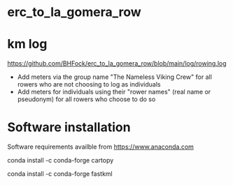 # erc_to_la_gomera_row

# km log 

https://github.com/BHFock/erc_to_la_gomera_row/blob/main/log/rowing.log

* Add meters via the group name "The Nameless Viking Crew" for all rowers who are not choosing to log as individuals 
* Add meters for individuals using their "rower names" (real name or pseudonym) for all rowers who choose to do so

# Software installation

Software requirements availble from 
https://www.anaconda.com

conda install -c conda-forge cartopy

conda install -c conda-forge fastkml

